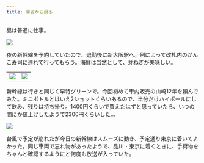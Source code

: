 ```yaml
---
title: 帰省から戻る
---
```


昼は普通に仕事。

![](https://photos.apkas.net/medium/202409/20240905-131643.webp)

夜の新幹線を予約していたので、退勤後に新大阪駅へ。例によって改札内のがんこ寿司に連れて行ってもらう。海鮮は当然として、芽ねぎが美味しい。

<table>
  <tr>
    <td><img src="https://photos.apkas.net/medium/202409/20240905-183202.webp" /></td>
    <td><img src="https://photos.apkas.net/medium/202409/20240905-184748.webp" /></td>
  </tr>
</table>

新幹線は行きと同じく早特グリーンで。今回初めて車内販売の山崎12年を頼んでみた。ミニボトルとはいえ2ショットくらいあるので、半分だけハイボールにして飲み、残りは持ち帰り。1400円くらいで買えたはずと思っていたら、いつの間にか値上げしたようで2300円くらいした...

![](https://photos.apkas.net/medium/202409/20240905-200206.webp)

台風で予定が崩れたが今日の新幹線はスムーズに動き、予定通り東京に着いてよかった。同じ車両で忘れ物があったようで、品川・東京に着くときに、手荷物をちゃんと確認するようにと何度も放送が入っていた。
